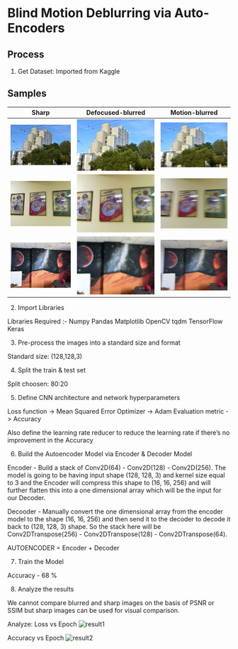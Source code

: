 # Blind Motion Deblurring via Auto-Encoders

## Process

1. Get Dataset: Imported from Kaggle

## Samples

|Sharp     | Defocused-blurred | Motion-blurred |
|-----------|-------|-------|
|![106 Sharp](/samples/106_NIKON-D3400-35MM_S.JPG)| ![106 Defocused](/samples/106_NIKON-D3400-35MM_F.JPG)| ![106 Motion](/samples/106_NIKON-D3400-35MM_M.JPG)|
|![176 Sharp](/samples/176_HONOR-7X_S.jpg)| ![176 Defocused](/samples/176_HONOR-7X_F.jpg)| ![176 Motion](/samples/176_HONOR-7X_M.jpg)|
|![180 Sharp](/samples/180_HONOR-10_S.jpg)| ![180 Defocused](/samples/180_HONOR-10_F.jpg)| ![180 Motion](/samples/180_HONOR-10_M.jpg)|


2. Import Libraries

Libraries Required :- 
                      Numpy
                      Pandas
                      Matplotlib
                      OpenCV
                      tqdm
                      TensorFlow
                      Keras

3. Pre-process the images into a standard size and format

Standard size: (128,128,3)

4. Split the train & test set

Split choosen: 80:20

5. Define CNN architecture and network hyperparameters

Loss function -> Mean Squared Error
Optimizer -> Adam
Evaluation metric -> Accuracy

Also define the learning rate reducer to reduce the learning rate if there’s no improvement in the Accuracy

6. Build the Autoencoder Model via Encoder & Decoder Model

Encoder - Build a stack of Conv2D(64) - Conv2D(128) - Conv2D(256). The model is going to be having input shape (128, 128, 3) and kernel size equal to 3 and the Encoder will compress this shape to (16, 16, 256) and will further flatten this into a one dimensional array which will be the input for our Decoder.

Decooder - Manually convert the one dimensional array from the encoder model to the shape (16, 16, 256) and then send it to the decoder to decode it back to (128, 128, 3) shape. So the stack here will be Conv2DTranspose(256) - Conv2DTranspose(128) - Conv2DTranspose(64).

AUTOENCODER = Encoder + Decoder

7. Train the Model

Accuracy - 68 %

8. Analyze the results

We cannot compare blurred and sharp images on the basis of PSNR or SSIM but sharp images can be used for visual comparison.

Analyze:
Loss vs Epoch
<img width="735" alt="result1" src="https://github.com/adi907/ImageDeblurring/assets/76524120/dcbf156f-77b5-44fc-b6ea-6200eff9620b">

Accuracy vs Epoch
<img width="735" alt="result2" src="https://github.com/adi907/ImageDeblurring/assets/76524120/11e3f99f-5ee1-4027-a7c6-10f7fd59d487">
